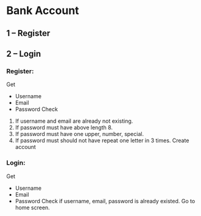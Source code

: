# **Bank Account**
## 1 – Register
## 2 – Login

### Register:
   Get 
   - Username 
   - Email 
   - Password
   Check
   1. If username and email are already not existing.
   2. If password must have above length 8.
   3. If password must have one upper, number, special.
   4. If password must should not have repeat one letter in 3 times.
   Create account
### Login:
   Get 
   - Username 
   - Email 
   - Password
   Check if username, email, password is already existed.
   Go to home screen.
